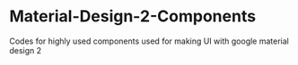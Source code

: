# Material-Design-2-Components
Codes for highly used components used for making UI with google material design 2 
